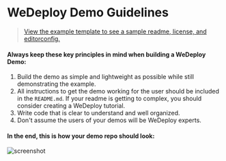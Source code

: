 # WeDeploy Demo Guidelines

> [View the example template to see a sample readme, license, and editorconfig.](./template/)

#### Always keep these key principles in mind when building a WeDeploy Demo:

1) Build the demo as simple and lightweight as possible while still demonstrating the example.
2) All instructions to get the demo working for the user should be included in the `README.md`. If your readme is getting to complex, you should consider creating a WeDeploy tutorial.
3) Write code that is clear to understand and well organized.
4) Don't assume the users of your demos will be WeDeploy experts.

#### In the end, this is how your demo repo should look:

![screenshot](https://user-images.githubusercontent.com/23219848/32304076-c8c467ac-bf29-11e7-90a7-179f3b6b577d.png)
